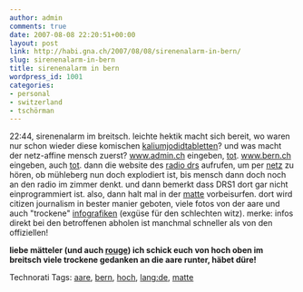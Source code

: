 ```yaml
---
author: admin
comments: true
date: 2007-08-08 22:20:51+00:00
layout: post
link: http://habi.gna.ch/2007/08/08/sirenenalarm-in-bern/
slug: sirenenalarm-in-bern
title: sirenenalarm in bern
wordpress_id: 1001
categories:
- personal
- switzerland
- tschörman
---
```


22:44, sirenenalarm im breitsch. leichte hektik macht sich bereit, wo waren nur schon wieder diese komischen [kaliumjodidtabletten](http://www.google.com/search?client=safari&rls=en&q=kaliumjodid+tabletten&ie=UTF-8&oe=UTF-8)?
und was macht der netz-affine mensch zuerst? www.admin.ch eingeben, [tot](http://metablog.ch/archives/2007/08/08/adminch-404-not-found/). www.bern.ch eingeben, auch [tot](http://metablog.ch/archives/2007/08/08/adminch-404-not-found/). dann die website des [radio drs](http://drs.ch/internet.html) aufrufen, um per [netz](http://www.radiodrs.ch/drsonline/webradioplayer/r04webradio.cfm?prg=DRS1) zu hören, ob mühleberg nun doch explodiert ist, bis mensch dann doch noch an den radio im zimmer denkt. und dann bemerkt dass DRS1 dort gar nicht einprogrammiert ist.
also, dann halt mal in der [matte](http://www.matte.ch/frisnot.htm) vorbeisurfen. dort wird citizen journalism in bester manier geboten, viele fotos von der aare und auch "trockene" [infografiken](http://www.hydrodaten.admin.ch/lhg/2135_7.PDF) (exgüse für den schlechten witz). merke: infos direkt bei den betroffenen abholen ist manchmal schneller als von den offiziellen!

**liebe mätteler (und auch ****[rouge](http://www.rouge.ch/blog/index.php/vr/comments/jetzt_wird_es_wieder_ungemuetlich/)****) ich schick euch von hoch oben im breitsch viele trockene gedanken an die aare runter, häbet düre!**


Technorati Tags: [aare](http://www.technorati.com/tag/aare), [bern](http://www.technorati.com/tag/bern), [hoch](http://www.technorati.com/tag/hoch), [lang:de](http://www.technorati.com/tag/lang:de), [matte](http://www.technorati.com/tag/matte)
